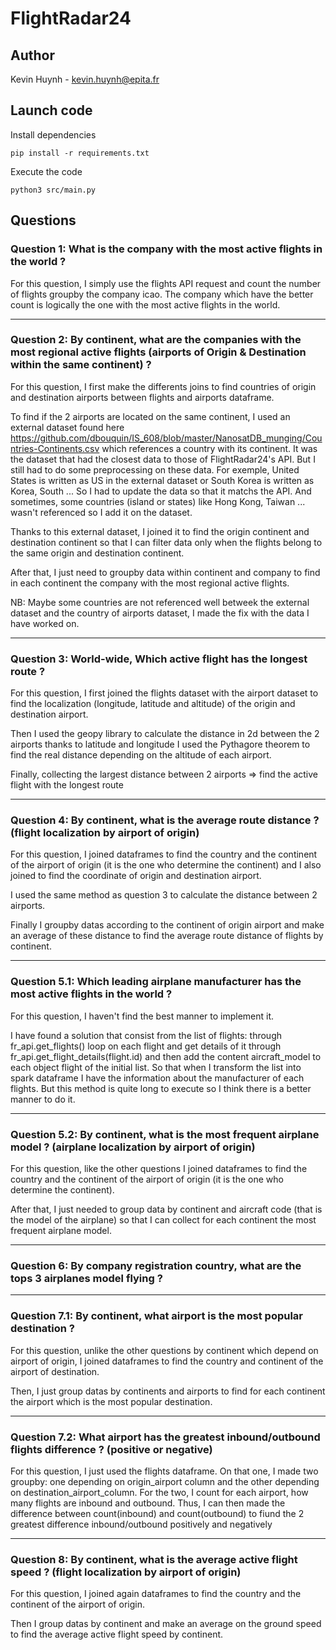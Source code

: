 # FlightRadar24

## Author

Kevin Huynh     - kevin.huynh@epita.fr

## Launch code

Install dependencies

```
pip install -r requirements.txt
```

Execute the code
```
python3 src/main.py
```


## Questions 

### Question 1:  What is the company with the most active flights in the world ?

For this question, I simply use the flights API request and count the number of flights groupby the company icao. The company which have the better count is logically the one with the most active flights in the world. 


------
### Question 2: By continent, what are the companies with the most regional active flights (airports of Origin & Destination within the same continent) ?

For this question, I first make the differents joins to find countries of origin and destination airports between flights and airports dataframe.

To find if the 2 airports are located on the same continent, I used an external dataset found here 
https://github.com/dbouquin/IS_608/blob/master/NanosatDB_munging/Countries-Continents.csv which references a country with its continent. 
It was the dataset that had the closest data to those of FlightRadar24's API. But I still had to do some preprocessing on these data. For exemple, United States is written as US in the external dataset or South Korea is written as Korea, South ... So I had to update the data so that it matchs the API. 
And sometimes, some countries (island or states) like Hong Kong, Taiwan ... wasn't referenced so I add it on the dataset. 

Thanks to this external dataset, I joined it to find the origin continent and destination continent so that I can filter data only when the flights belong to the same origin and destination continent.

After that, I just need to groupby data within continent and company to find in each continent the company with the most regional active flights. 

NB: Maybe some countries are not referenced well betweek the external dataset and the country of airports dataset, I made the fix with the data I have worked on. 


-----
### Question 3: World-wide, Which active flight has the longest route ?
For this question, I first joined the flights dataset with the airport dataset to find the localization (longitude, latitude and altitude) of the origin and destination airport.

Then I used the geopy library to calculate the distance in 2d between the 2 airports thanks to latitude and longitude
I used the Pythagore theorem to find the real distance depending on the altitude of each airport. 

Finally, collecting the largest distance between 2 airports => find the active flight with the longest route


-----
### Question 4: By continent, what is the average route distance ? (flight localization by airport of origin)
For this question, I joined dataframes to find the country and the continent of the airport of origin (it is the one who determine the continent) and I also joined to find the coordinate of origin and destination airport. 

I used the same method as question 3 to calculate the distance between 2 airports. 

Finally I groupby datas according to the continent of origin airport and make an average of these distance to find the average route distance of flights by continent. 

-----
### Question 5.1: Which leading airplane manufacturer has the most active flights in the world ?
For this question, I haven't find the best manner to implement it.

I have found a solution that consist from the list of flights: through fr_api.get_flights() loop on each flight and get details of it through fr_api.get_flight_details(flight.id) and then add the content aircraft_model to each object flight of the initial list. So that when I transform the list into spark dataframe I have the information about the manufacturer of each flights. 
But this method is quite long to execute so I think there is a better manner to do it. 

-----
### Question 5.2: By continent, what is the most frequent airplane model ? (airplane localization by airport of origin)
For this question, like the other questions I joined dataframes to find the country and the continent of the airport of origin (it is the one who determine the continent).

After that, I just needed to group data by continent and aircraft code (that is the model of the airplane) so that I can collect for each continent the most frequent airplane model. 

-----
### Question 6: By company registration country, what are the tops 3 airplanes model flying ?


-----
### Question 7.1: By continent, what airport is the most popular destination ?
For this question, unlike the other questions by continent which depend on airport of origin, I joined dataframes to find the country and continent of the airport of destination.

Then, I just group datas by continents and airports to find for each continent the airport which is the most popular destination.

-----
### Question 7.2: What airport has the greatest inbound/outbound flights difference ? (positive or negative)
For this question, I just used the flights dataframe. On that one, I made two groupby: one depending on origin_airport column and the other depending on destination_airport_column. For the two, I count for each airport, how many flights are inbound and outbound. Thus, I can then made the difference between count(inbound) and count(outbound) to fiund the 2 greatest difference inbound/outbound positively and negatively

-----
### Question 8: By continent, what is the average active flight speed ? (flight localization by airport of origin)
For this question, I joined again dataframes to find the country and the continent of the airport of origin. 

Then I group datas by continent and make an average on the ground speed to find the average active flight speed by continent. 